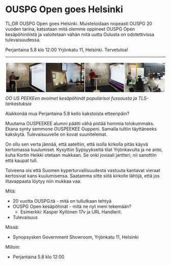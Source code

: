 # OUSPG Open goes Helsinki


TL;DR OUSPG Open goes Helsinki. Muisteloidaan nopeasti
OUSPG 20 vuoden tarina, katsotaan mitä olemme oppineet OUSPG Open kesäpöhinöistä ja valoitetaan vähän mitä uutta Oulusta on odotettivissa tulevaisuudessa.

Perjantaina 5.8 klo 12:00 Yrjönkatu 11, Helsinki. Tervetuloa!

----

![Oulun uuvet pöhinät](open.png)
*OO US PEEKEen avoimet kesäpöhinät popularisoi fussausta ja TLS-tarkastuksia*

Alakkonää mua Perjantaina 5.8 kello kakstoista etteenpäin?

Muutama OUSPEEKEE alumni päätti vähä pistää hommia tolokummaks.
Ekana synty semmone OUSPEEKEE Ouppeni. Samalla tultiin täyttäneeks kakskytä. Tulevaisuuvelle on kovat suunitelemat.

On ollu sen verta jännää, että aateltiin, että isolla kirkolla pitäs käyvä
kertomassa kuulumiset. Kysyttiin Sypsyykseltä tilat Yrjönkavulta ja ne anto,
kuha Kortin Heikki otetaan mukkaan. Se onki joviaali jantteri, nii sanottiin
että kaupat tuli.

Toiveena ois että Suomen kyperturvallisuudesta vastuuta kantavat vieraat
kertosivat kans kuulumisensa. Saatamma sitte siitä kirkolle lähtijä, että jos
iltavappaata löytyy niin mukkaa vaa.

Mitä:
 * 20 vuotta OUSPG:tä - mitä on tullutkaan tehtyä
 * OUSPG Open kesäpöhinät - mitä ne nyt meni tekemään?
   * Esimerkki: Kasper Kyllönen 17v ja URL Handlerit.
 * Tulevaisuus

Missä:
 * Synopsysken Government Showroom, Yrjönkatu 11, Helsinki

Milloin:
 * Perjantaina 5.8 klo 12:00
